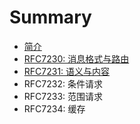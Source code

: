 # Summary

* [简介](README.md)
* [RFC7230: 消息格式与路由](RFC7230/0.Abstract摘要.md)
* [RFC7231: 语义与内容](RFC7231/Abstract摘要.md)
* RFC7232: 条件请求
* RFC7233: 范围请求
* RFC7234: 缓存

